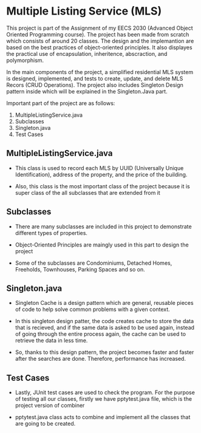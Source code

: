 # Multiple Listing Service (MLS)

This project is part of the Assignment of my EECS 2030 (Advanced Object Oriented Programming course). The project has been made from scratch which consists of around 20 classes.
The design and the implemantion are based on the best practices of object-oriented principles. It also displayes the practical use of encapsulation, inheritence, abscraction,
and polymorphism. 

In the main components of the project, a simplified residential MLS system is designed, implemented, and tests to create, update, and delete MLS Recors (CRUD Operations). 
The project also includes Singleton Design pattern inside which will be explained in the Singleton.Java part. 

Important part of the project are as follows:
  
  1. MultipleListingService.java
  2. Subclasses
  3. Singleton.java
  4. Test Cases
  

## MultipleListingService.java

* This class is used to record each MLS by UUID (Universally Unique Identification), address of the property, and the price of the building. 

* Also, this class is the most important class of the project because it is super class of the all subclasses that are extended from it 

## Subclasses 

* There are many subclasses are included in this project to demonstrate different types of properties.

* Object-Oriented Principles are maingly used in this part to design the project

* Some of the subclasses are Condominiums, Detached Homes, Freeholds, Townhouses,  Parking Spaces and so on. 

## Singleton.java

* Singleton Cache is a design pattern which are general, reusable pieces of code to help solve common problems with a given context.

* In this singleton design patter, the code creates cache to store the data that is recieved, and if the same data is asked to be used again, instead of going through
the entire process again, the cache can be used to retrieve the data in less time. 

* So, thanks to this design pattern, the project becomes faster and faster after the searches are done. Therefore, performance has increased. 

## Test Cases

* Lastly, JUnit test cases are used to check the program. For the purpose of testing all our classes, firstly we have pptytest.java file, which is the project version of
combiner

* pptytest.java class acts to combine and implement all the classes that are going to be created. 

